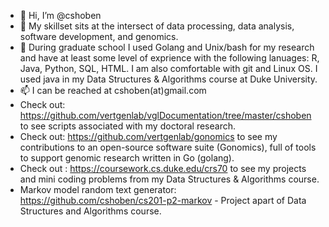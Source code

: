 - 👋 Hi, I’m @cshoben
- 👀 My skillset sits at the intersect of data processing, data analysis, software development, and genomics. 
- 🌱 During graduate school I used Golang and Unix/bash for my research and have at least some level of exprience with the following lanuages: R, Java, Python, SQL, HTML. I am also comfortable with git and Linux OS. I used java in my Data Structures & Algorithms course at Duke University.
- 📫 I can be reached at cshoben(at)gmail.com 
- Check out: https://github.com/vertgenlab/vglDocumentation/tree/master/cshoben to see scripts associated with my doctoral research.
- Check out: https://github.com/vertgenlab/gonomics to see my contributions to an open-source software suite (Gonomics), full of tools to support genomic research written in Go (golang).
- Check out : https://coursework.cs.duke.edu/crs70 to see my projects and mini coding problems from my Data Structures & Algorithms course. 
- Markov model random text generator: https://github.com/cshoben/cs201-p2-markov - Project apart of Data Structures and Algorithms course. 

<!---
cshoben/cshoben is a ✨ special ✨ repository because its `README.md` (this file) appears on your GitHub profile.
You can click the Preview link to take a look at your changes.
--->
